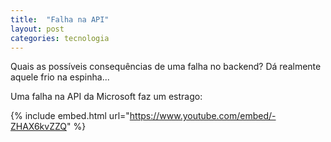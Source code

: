 ```yaml
---
title:  "Falha na API"
layout: post
categories: tecnologia
---
```


Quais as possíveis consequências de uma falha no backend? Dá realmente aquele frio na espinha...


Uma falha na API da Microsoft faz um estrago:

{% include embed.html url="https://www.youtube.com/embed/-ZHAX6kvZZQ" %}

